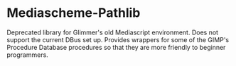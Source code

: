 Mediascheme-Pathlib
===================
Deprecated library for Glimmer's old Mediascript environment. Does not support the current DBus set up. 
Provides wrappers for some of the GIMP's Procedure Database procedures so that they are more friendly to beginner programmers. 
